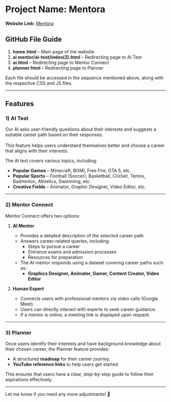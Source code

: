 # **Project Name: Mentora**  
**Website Link:** [Mentora](https://bhushanvs06.github.io/navalightsfinal/home.html)  <br/>  

## **GitHub File Guide**  <br/>  
1) **home.html** – Main page of the website  <br/>  
2) **ai mentor/ai-test/index(2).html** – Redirecting page to AI Test  <br/>  
3) **ai.html** – Redirecting page to Mentor Connect  <br/>  
4) **planner.html** – Redirecting page to Planner  <br/>  

Each file should be accessed in the sequence mentioned above, along with the respective CSS and JS files.  <br/>  

---  

## **Features**  <br/>  
### **1) AI Test**  <br/>  
Our AI asks user-friendly questions about their interests and suggests a suitable career path based on their responses.  <br/>  
This feature helps users understand themselves better and choose a career that aligns with their interests.  <br/>  

The AI test covers various topics, including:  <br/>  
- **Popular Games** – Minecraft, BGMI, Free Fire, GTA 5, etc.  <br/>  
- **Popular Sports** – Football (Soccer), Basketball, Cricket, Tennis, Badminton, Athletics, Swimming, etc.  <br/>  
- **Creative Fields** – Animator, Graphic Designer, Video Editor, etc.  <br/>  

---  

### **2) Mentor Connect**  <br/>  
Mentor Connect offers two options:  <br/>  

1. **AI Mentor**  <br/>  
   - Provides a detailed description of the selected career path.  <br/>  
   - Answers career-related queries, including:  <br/>  
     - Steps to pursue a career  <br/>  
     - Entrance exams and admission processes  <br/>  
     - Resources for preparation  <br/>  
   - The AI mentor responds using a dataset covering career paths such as:  <br/>  
     - **Graphics Designer, Animator, Gamer, Content Creator, Video Editor**  <br/>  

2. **Human Expert**  <br/>  
   - Connects users with professional mentors via video calls (Google Meet).  <br/>  
   - Users can directly interact with experts to seek career guidance.  <br/>  
   - If a mentor is online, a meeting link is displayed upon request.  <br/>  

---  

### **3) Planner**  <br/>  
Once users identify their interests and have background knowledge about their chosen career, the Planner feature provides:  <br/>  
- A structured **roadmap** for their career journey.  <br/>  
- **YouTube reference links** to help users get started.  <br/>  

This ensures that users have a clear, step-by-step guide to follow their aspirations effectively.  <br/>  

---  

Let me know if you need any more adjustments! 🚀<br/>

